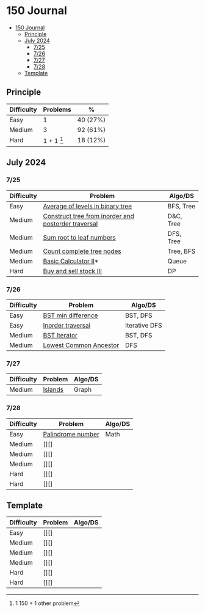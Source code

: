 # 150 Journal
- [150 Journal](#150-journal)
  - [Principle](#principle)
  - [July 2024](#july-2024)
    - [7/25](#725)
    - [7/26](#726)
    - [7/27](#727)
    - [7/28](#728)
  - [Template](#template)

## Principle
| Difficulty | Problems | %         |
|------------|----------|-----------|
| Easy       | 1        | 40 (27%)  |
| Medium     | 3        | 92 (61%)  |
| Hard       | 1 + 1 [^1]   | 18 (12%)  |

[^1]: 1 150 + 1 other problem


## July 2024
### 7/25
| Difficulty | Problem | Algo/DS |
|------------|----------|--------|
| Easy       | [Average of levels in binary tree][1] | BFS, Tree |
| Medium     | [Construct tree from inorder and postorder traversal][2] | D&C, Tree |
| Medium     | [Sum root to leaf numbers][3] | DFS, Tree |
| Medium     | [Count complete tree nodes][4] | Tree, BFS |
| Medium     | [Basic Calculator II][6]* | Queue |
| Hard       | [Buy and sell stock III][5] | DP |

[1]: https://leetcode.com/problems/average-of-levels-in-binary-tree/submissions/1333259082/?envType=study-plan-v2&envId=top-interview-150
[2]: https://leetcode.com/problems/construct-binary-tree-from-inorder-and-postorder-traversal/description/
[3]: https://leetcode.com/problems/sum-root-to-leaf-numbers/description/
[4]: https://leetcode.com/problems/count-complete-tree-nodes/submissions/1333207630/?envType=study-plan-v2&envId=top-interview-150
[5]: https://leetcode.com/problems/best-time-to-buy-and-sell-stock-iii/?envType=study-plan-v2&envId=top-interview-150
[6]: https://leetcode.com/problems/basic-calculator-ii/description/

### 7/26
| Difficulty | Problem | Algo/DS |
|------------|----------|--------|
| Easy       | [BST min difference][1] | BST, DFS |
| Easy       | [Inorder traversal][3] | Iterative DFS |
| Medium     | [BST Iterator][2] |  BST, DFS |
| Medium     | [Lowest Common Ancestor][4] | DFS |

[1]: https://leetcode.com/problems/minimum-absolute-difference-in-bst/submissions/1334140637/?envType=study-plan-v2&envId=top-interview-150
[2]: https://leetcode.com/problems/binary-search-tree-iterator/submissions/1334244516/?envType=study-plan-v2&envId=top-interview-150
[3]: https://leetcode.com/problems/binary-tree-inorder-traversal/
[4]: https://leetcode.com/problems/lowest-common-ancestor-of-a-binary-tree/?envType=study-plan-v2&envId=top-interview-150

### 7/27
| Difficulty | Problem | Algo/DS |
|------------|----------|--------|
| Medium     | [Islands][1] | Graph |

[1]: https://leetcode.com/problems/number-of-islands/?envType=study-plan-v2&envId=top-interview-150

### 7/28
| Difficulty | Problem | Algo/DS |
|------------|----------|--------|
| Easy       | [Palindrome number][1] | Math |
| Medium     | [][] |   |
| Medium     | [][] |   |
| Medium     | [][] |   |
| Hard       | [][] |   |
| Hard       | [][] |   |

[1]: https://leetcode.com/problems/palindrome-number/?envType=study-plan-v2&envId=top-interview-150

## Template
| Difficulty | Problem | Algo/DS |
|------------|----------|--------|
| Easy       | [][] |   |
| Medium     | [][] |   |
| Medium     | [][] |   |
| Medium     | [][] |   |
| Hard       | [][] |   |
| Hard       | [][] |   |